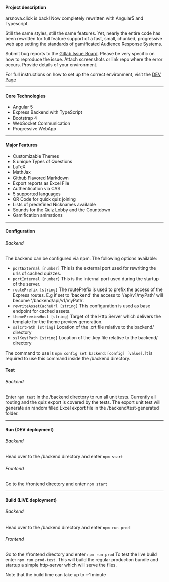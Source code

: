 #### Project description

arsnova.click is back! Now completely rewritten with Angular5 and Typescript.

Still the same styles, still the same features. Yet, nearly the entire code has been rewritten for full feature support of a fast, small, chunked, progressive web app setting the standards of gamificated Audience Response Systems.

Submit bug reports to the [Gitlab Issue Board](https://git.thm.de/arsnova/arsnova.click-v2/issues). Please be very specific on how to reproduce the issue. Attach screenshots or link repo where the error occurs. Provide details of your environment.

For full instructions on how to set up the correct environment, visit the [DEV Page](./DEV.md)

---
#### Core Technologies

- Angular 5
- Express Backend with TypeScript
- Bootstrap 4
- WebSocket Communication
- Progressive WebApp

---
#### Major Features
- Customizable Themes
- 8 unique Types of Questions
- LaTeX
- MathJax
- Github Flavored Markdown
- Export reports as Excel File
- Authentication via CAS
- 5 supported languages
- QR Code for quick quiz joining
- Lists of predefined Nicknames available
- Sounds for the Quiz Lobby and the Countdown
- Gamification animations

---
#### Configuration

###### Backend
The backend can be configured via npm. The following options available:
- `portExternal [number]` This is the external port used for rewriting the urls of cached quizzes.
- `portInternal [number]` This is the internal port used during the startup of the server.
- `routePrefix [string]` The routePrefix is used to prefix the access of the Express routes. E.g if set to 'backend' the access to '/api/v1/myPath' will become '/backend/api/v1/myPath'.
- `rewriteAssetCacheUrl [string]` This configuration is used as base endpoint for cached assets.
- `themePreviewHost [string]` Target of the Http Server which delivers the template for the theme preview generation.
- `sslCrtPath [string]` Location of the .crt file relative to the backend/ directory
- `sslKeytPath [string]` Location of the .key file relative to the backend/ directory

The command to use is `npm config set backend:[config] [value]`. It is required to use this command inside the /backend directory.

#### Test
###### Backend
Enter `npm test` in the /backend directory to run all unit tests.
Currently all routing and the quiz export is covered by the tests. The export unit test will generate an random filled Excel export file in the /backend/test-generated folder.

---
#### Run (DEV deployment)

###### Backend
Head over to the /backend directory and enter `npm start`

###### Frontend
Go to the /frontend directory and enter `npm start`

---
#### Build (LIVE deployment)

###### Backend
Head over to the /backend directory and enter `npm run prod`

###### Frontend
Go to the /frontend directory and enter `npm run prod`
To test the live build enter `npm run prod-test`. This will build the regular production bundle and startup a simple http-server which will serve the files.

Note that the build time can take up to ~1 minute
